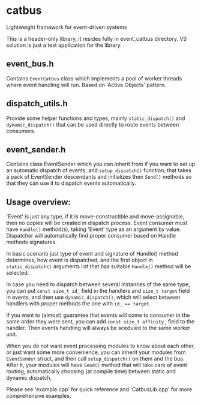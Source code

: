 # catbus
Lightweight framework for event-driven systems

This is a header-only library, it resides fully in event_catbus directory. VS solution is just a test application for the library.

## event_bus.h
Contains `EventCatbus` class which implements a pool of worker threads where event handling will run. Based on 'Active Objects' pattern.

## dispatch_utils.h
Provide some helper functions and types, mainly `static_dispatch()` and `dynamic_dispatch()` that can be used directly to route events between consumers.

## event_sender.h
Contains class EventSender which you can inherit from if you want to set up an automatic dispatch of events, and `setup_dispatch()` function, that takes a pack of EventSender descendants and initializes their `Send()` methods so that they can use it to dispatch events automatically.

## Usage overview:
'Event' is just any type, if it is move-constructible and move-assignable, then no copies will be created in dispatch process.
Event consumer must have `Handle()` method(s), taking 'Event' type as an argument by value. Dispatcher will automatically find proper consumer based on Handle methods signatures.

In basic scenario just type of event and signature of Handle() method determines, how event is dispatched, and the first object in `static_dispatch()` arguments list that has suitable `Handle()` method will be selected.

In case you need to dispatch between several instances of the same type, you can put `const size_t id_` field in the handlers and `size_t target` field in events, and then use `dynamic_dispatch()`, which will select between handlers with proper methods the one with `id_ == target`.

If you want to (almost) guarantee that events will come to consumer in the same order they were sent, you can add `const size_t affinity_` field to the handler. Then events handling will always be sceduled to the same worker unit.

When you do not want event processing modules to know about each other, or just want some more convenience, you can inherit your modules from `EventSender` struct, and then call `setup_dispatch()` on them and the bus. After it, your modules will have `Send()` method that will take care of event routing, automatically choosing (at compile time) between static and dynamic dispatch.

Please see 'example.cpp' for quick reference and 'CatbusLib.cpp' for more comprehensive examples.
